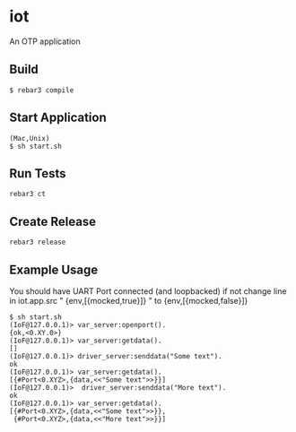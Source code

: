 iot
=====

An OTP application

Build
-----
    $ rebar3 compile

Start Application
-----
    (Mac,Unix)
    $ sh start.sh

Run Tests
----
    rebar3 ct

Create Release
----
    rebar3 release

Example Usage
----
You should have UART Port connected (and loopbacked)
if not change line in iot.app.src " {env,[{mocked,true}]} " to  {env,[{mocked,false}]}

    $ sh start.sh
    (IoF@127.0.0.1)> var_server:openport().
    {ok,<0.XY.0>}
    (IoF@127.0.0.1)> var_server:getdata().
    []
    (IoF@127.0.0.1)> driver_server:senddata("Some text").
    ok
    (IoF@127.0.0.1)> var_server:getdata().
    [{#Port<0.XYZ>,{data,<<"Some text">>}}]
    (IoF@127.0.0.1)>  driver_server:senddata("More text").
    ok
    (IoF@127.0.0.1)> var_server:getdata().
    [{#Port<0.XYZ>,{data,<<"Some text">>}},
     {#Port<0.XYZ>,{data,<<"More text">>}}]


